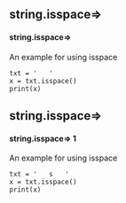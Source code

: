 ## string.isspace=>
#### string.isspace=>
An example for using isspace
```
txt = '   '
x = txt.isspace()
print(x)
```

## string.isspace=>
#### string.isspace=> 1
An example for using isspace
```
txt = '   s   '
x = txt.isspace()
print(x)
```